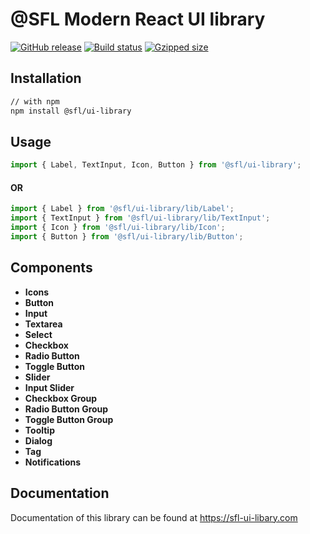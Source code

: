 # @SFL Modern React UI library

[![GitHub release](https://img.shields.io/github/release/banqr-io/banqr-ui-common.svg)](https://github.com/banqr-io/banqr-ui-common/releases)
[![Build status](https://travis-ci.org/banqr-io/banqr-ui-common.svg?branch=master)](https://github.com/banqr-io/banqr-ui-common)
[![Gzipped size](http://img.badgesize.io/https://unpkg.com/banqr-io/banqr-ui-common?compression=gzip)](https://unpkg.com/banqr-io/banqr-ui-common)

## Installation

```sh
// with npm
npm install @sfl/ui-library
```

## Usage

```javascript
import { Label, TextInput, Icon, Button } from '@sfl/ui-library';
```
#### OR
```javascript
import { Label } from '@sfl/ui-library/lib/Label';
import { TextInput } from '@sfl/ui-library/lib/TextInput';
import { Icon } from '@sfl/ui-library/lib/Icon';
import { Button } from '@sfl/ui-library/lib/Button';
```

## Components

- **Icons**
- **Button**
- **Input**
- **Textarea**
- **Select**
- **Checkbox**
- **Radio Button**
- **Toggle Button**
- **Slider**
- **Input Slider**
- **Checkbox Group**
- **Radio Button Group**
- **Toggle Button Group**
- **Tooltip**
- **Dialog**
- **Tag**
- **Notifications**

## Documentation

Documentation of this library can be found at https://sfl-ui-libary.com

